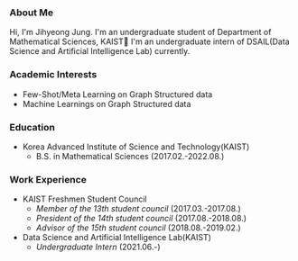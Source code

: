 ### About Me
Hi, I'm Jihyeong Jung. I'm an undergraduate student of Department of Mathematical Sciences, KAIST👋
I'm an undergraduate intern of DSAIL(Data Science and Artificial Intelligence Lab) currently.

### Academic Interests
* Few-Shot/Meta Learning on Graph Structured data
* Machine Learnings on Graph Structured data

### Education
* Korea Advanced Institute of Science and Technology(KAIST)
  - B.S. in Mathematical Sciences (2017.02.-2022.08.)

### Work Experience
* KAIST Freshmen Student Council
  - _Member of the 13th student council <Garam>_ (2017.03.-2017.08.)
  - _President of the 14th student council <Raon>_ (2017.08.-2018.08.)
  - _Advisor of the 15th student council <Harang>_ (2018.08.-2019.02.)
* Data Science and Artificial Intelligence Lab(KAIST)
  - _Undergraduate Intern_ (2021.06.-)

<!--
**JhngJng/JhngJng** is a ✨ _special_ ✨ repository because its `README.md` (this file) appears on your GitHub profile.

Here are some ideas to get you started:

- 🔭 I’m currently working on ...
- 🌱 I’m currently learning ...
- 👯 I’m looking to collaborate on ...
- 🤔 I’m looking for help with ...
- 💬 Ask me about ...
- 📫 How to reach me: ...
- 😄 Pronouns: ...
- ⚡ Fun fact: ...
-->
